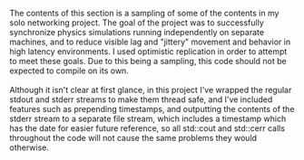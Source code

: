 The contents of this section is a sampling of some of the contents in my solo networking project. The goal of the project was to successfully synchronize physics simulations running independently on separate machines, and to reduce visible lag and "jittery" movement and behavior in high latency environments. I used optimistic replication in order to attempt to meet these goals. Due to this being a sampling, this code should not be expected to compile on its own.<br><br>
Although it isn't clear at first glance, in this project I've wrapped the regular stdout and stderr streams to make them thread safe, and I've included features such as prepending timestamps, and outputting the contents of the stderr stream to a separate file stream, which includes a timestamp which has the date for easier future reference, so all std::cout and std::cerr calls throughout the code will not cause the same problems they would otherwise.
